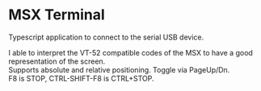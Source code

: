 # MSX Terminal
Typescript application to connect to the serial USB device.  
  
I able to interpret the VT-52 compatible codes of the MSX to have a good representation of the screen.  
Supports absolute and relative positioning. Toggle via PageUp/Dn.  
F8 is STOP, CTRL-SHIFT-F8 is CTRL+STOP.